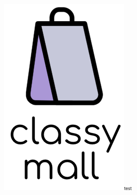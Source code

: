 <p align="center"><img src="https://github.com/app-sapiens/classy-mall/blob/master/img/splash.png" />test</p>
